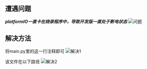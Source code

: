 ## 遭遇问题
​***platformIO一直卡在烧录程序中，导致开发版一直处于断电状态***
![问题](https://github.com/EchoZap/echozap.github.io/assets/142982476/2dfc517c-8c7c-4c60-ad4f-dd4dfb1e962a)


## 解决方法

将main.py里的这一行注释即可
![解决1](https://github.com/EchoZap/echozap.github.io/assets/142982476/0dd7bc37-7fea-4edd-b501-8ef816e5d3b9)


该文件在以下路径
![解决2](https://github.com/EchoZap/echozap.github.io/assets/142982476/fd91b26a-cfbc-4eac-b416-b46d0b05fb97)
